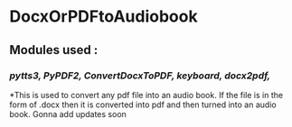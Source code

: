 # DocxOrPDFtoAudiobook
## Modules used :
### *pytts3, PyPDF2, ConvertDocxToPDF, keyboard, docx2pdf,*
*This is used to convert any pdf file into an audio book. If the file is in the form of .docx then it is converted into pdf and then turned into an audio book.
 Gonna add updates soon

